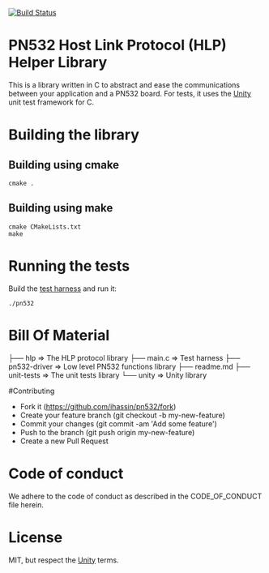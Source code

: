 [![Build Status](https://travis-ci.org/ihassin/pn532.svg?branch=master)](https://travis-ci.org/ihassin/pn532)

# PN532 Host Link Protocol (HLP) Helper Library

This is a library written in C to abstract and ease the communications between your application and a PN532 board.
For tests, it uses the [Unity](https://github.com/ThrowTheSwitch/Unity) unit test framework for C.

# Building the library

## Building using cmake

```
cmake .
```

## Building using make

```
cmake CMakeLists.txt
make

```

# Running the tests

Build the [test harness](https://github.com/ihassin/pn532/blob/master/main.c) and run it:

```
./pn532
```

# Bill Of Material

├── hlp							=> The HLP protocol library
├── main.c						=> Test harness
├── pn532-driver				=> Low level PN532 functions library
├── readme.md
├── unit-tests					=> The unit tests library
└── unity						=> Unity library

#Contributing

* Fork it (https://github.com/ihassin/pn532/fork)
* Create your feature branch (git checkout -b my-new-feature)
* Commit your changes (git commit -am 'Add some feature')
* Push to the branch (git push origin my-new-feature)
* Create a new Pull Request

# Code of conduct

We adhere to the code of conduct as described in the CODE_OF_CONDUCT file herein.

# License

MIT, but respect the [Unity](https://github.com/ThrowTheSwitch/Unity) terms.

